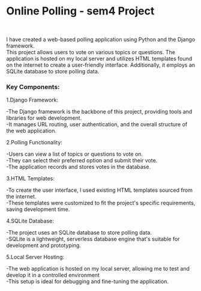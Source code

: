 # Online Polling - sem4 Project

<br>

I have created a web-based polling application using Python and the Django framework. <br>
This project allows users to vote on various topics or questions.
The application is hosted on my local server and utilizes HTML templates found on the internet to create a user-friendly interface. Additionally, it employs an SQLite database to store polling data.

### Key Components:

1.Django Framework:

-The Django framework is the backbone of this project, providing tools and libraries for web development. <br>
-It manages URL routing, user authentication, and the overall structure of the web application.

2.Polling Functionality:

-Users can view a list of topics or questions to vote on. <br>
-They can select their preferred option and submit their vote. <br>
-The application records and stores votes in the database.

3.HTML Templates:

-To create the user interface, I used existing HTML templates sourced from the internet. <br>
-These templates were customized to fit the project's specific requirements, saving development time.

4.SQLite Database:

-The project uses an SQLite database to store polling data. <br>
-SQLite is a lightweight, serverless database engine that's suitable for development and prototyping.

5.Local Server Hosting:

-The web application is hosted on my local server, allowing me to test and develop it in a controlled environment <br>
-This setup is ideal for debugging and fine-tuning the application.
